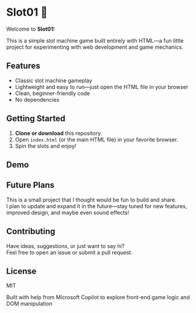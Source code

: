 # Slot01 🎰

Welcome to **Slot01**!

This is a simple slot machine game built entirely with HTML—a fun little project for experimenting with web development and game mechanics.

## Features

- Classic slot machine gameplay
- Lightweight and easy to run—just open the HTML file in your browser
- Clean, beginner-friendly code
- No dependencies

## Getting Started

1. **Clone or download** this repository.
2. Open `index.html` (or the main HTML file) in your favorite browser.
3. Spin the slots and enjoy!

## Demo

<!-- Add a screenshot or GIF here for extra appeal! -->
<!-- ![Slot Machine Demo](demo.gif) -->

## Future Plans

This is a small project that I thought would be fun to build and share.  
I plan to update and expand it in the future—stay tuned for new features, improved design, and maybe even sound effects!

## Contributing

Have ideas, suggestions, or just want to say hi?  
Feel free to open an issue or submit a pull request.

## License

MIT

Built with help from Microsoft Copilot to explore front-end game logic and DOM manipulation

